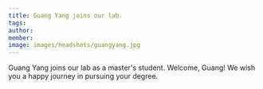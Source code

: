 ```yaml
---
title: Guang Yang joins our lab.
tags:
author: 
member: 
image: images/headshots/guangyang.jpg
---
```


Guang Yang joins our lab as a master's student. Welcome, Guang! We wish you a happy journey in pursuing your degree.
